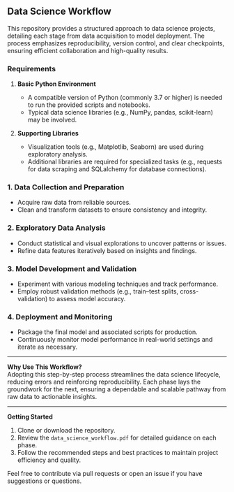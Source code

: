 ## Data Science Workflow

This repository provides a structured approach to data science projects, detailing each stage from data acquisition to model deployment. The process emphasizes reproducibility, version control, and clear checkpoints, ensuring efficient collaboration and high-quality results.

### Requirements
1. **Basic Python Environment**  
   - A compatible version of Python (commonly 3.7 or higher) is needed to run the provided scripts and notebooks.  
   - Typical data science libraries (e.g., NumPy, pandas, scikit-learn) may be involved.  

2. **Supporting Libraries**  
   - Visualization tools (e.g., Matplotlib, Seaborn) are used during exploratory analysis.  
   - Additional libraries are required for specialized tasks (e.g., requests for data scraping and SQLalchemy for database connections).

### 1. Data Collection and Preparation
- Acquire raw data from reliable sources.
- Clean and transform datasets to ensure consistency and integrity.

### 2. Exploratory Data Analysis
- Conduct statistical and visual explorations to uncover patterns or issues.
- Refine data features iteratively based on insights and findings.

### 3. Model Development and Validation
- Experiment with various modeling techniques and track performance.
- Employ robust validation methods (e.g., train–test splits, cross-validation) to assess model accuracy.

### 4. Deployment and Monitoring
- Package the final model and associated scripts for production.
- Continuously monitor model performance in real-world settings and iterate as necessary.

---

**Why Use This Workflow?**  
Adopting this step-by-step process streamlines the data science lifecycle, reducing errors and reinforcing reproducibility. Each phase lays the groundwork for the next, ensuring a dependable and scalable pathway from raw data to actionable insights.

---

**Getting Started**  
1. Clone or download the repository.  
2. Review the `data_science_workflow.pdf` for detailed guidance on each phase.  
3. Follow the recommended steps and best practices to maintain project efficiency and quality.

Feel free to contribute via pull requests or open an issue if you have suggestions or questions.
